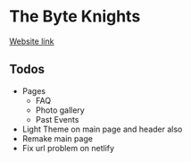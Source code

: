 # The Byte Knights

[Website link](https://thebyteknights.netlify.app/)

## Todos
* Pages
    * FAQ
    * Photo gallery
    * Past Events
* Light Theme on main page and header also
* Remake main page
* Fix url problem on netlify